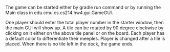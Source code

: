 The game can be started either by gradle run command or by running the Main class in edu.cmu.cs.cs214.hw4.gui.GameGUI.

One player should enter the total player number in the starter window, then the main GUI will show up. A tile can be rotated by 90 degree clockwise by clicking on it either on the above tile panel or on the board. Each player has a default color to differentiate their meeples. Player is changed after a tile is placed. When there is no tile left in the deck, the game ends.